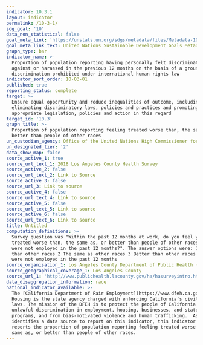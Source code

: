 ```yaml
---
indicator: 10.3.1
layout: indicator
permalink: /10-3-1/
sdg_goal: '10'
data_non_statistical: false
goal_meta_link: 'https://unstats.un.org/sdgs/metadata/files/Metadata-10-03-01.pdf'
goal_meta_link_text: United Nations Sustainable Development Goals Metadata (PDF 4.0 MB)
graph_type: bar
indicator_name: >-
  Proportion of population reporting having personally felt discriminated
  against or harassed in the previous 12 months on the basis of a ground of
  discrimination prohibited under international human rights law
indicator_sort_order: 10-03-01
published: true
reporting_status: complete
target: >-
  Ensure equal opportunity and reduce inequalities of outcome, including by
  eliminating discriminatory laws, policies and practices and promoting
  appropriate legislation, policies and action in this regard
target_id: '10.3'
graph_title: >-
  Proportion of population reporting feeling treated worse than, the same as, or
  better than people of other races
un_custodian_agency: Office of the United Nations High Commissioner for Human Rights (OHCHR)
un_designated_tier: '2'
data_show_map: false
source_active_1: true
source_url_text_1: 2018 Los Angeles County Health Survey
source_active_2: false
source_url_text_2: Link to Source
source_active_3: false
source_url_3: Link to source
source_active_4: false
source_url_text_4: Link to source
source_active_5: false
source_url_text_5: Link to source
source_active_6: false
source_url_text_6: Link to source
title: Untitled
computation_definitions: >-
  Survey question was "Within the past 12 months at work, do you feel you were
  treated worse than, the same as, or better than people of other races or you
  were not employed in the past 12 months?". The answer options were: 1 Worse
  than other races 2 The same as other races 3 Better than other races 4 You
  were not employed in the past 12 months
source_organisation_1: Los Angeles County Department of Public Health (DPH)
source_geographical_coverage_1: Los Angeles County
source_url_1: 'http://www.publichealth.lacounty.gov/ha/hasurveyintro.htm'
data_disaggregation_information: race
national_indicator_available: >-
  The [California Department of Fair Employment](https://www.dfeh.ca.gov/) and
  Housing is the state agency charged with enforcing California’s civil rights
  laws. The mission of the DFEH is to protect the people of California from
  unlawful discrimination in employment, housing, businesses, and state-funded
  programs, and from bias-motivated violence and human trafficking.  As the City
  identifies a data source to report on this indicator, this indicator available
  reports the proportion of population reporting feeling treated worse than, the
  same as, or better than people of other races.
---
```

